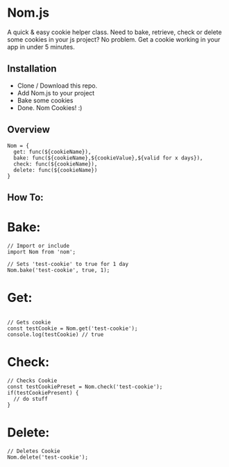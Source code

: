 # Nom.js
A quick & easy cookie helper class. Need to bake, retrieve, check or delete some cookies in your js project? No problem.
Get a cookie working in your app in under 5 minutes.

## Installation
* Clone / Download this repo. <br/>
* Add Nom.js to your project <br/>
* Bake some cookies <br/>
* Done. Nom Cookies! :) <br/>

## Overview
```
Nom = {
  get: func(${cookieName}),
  bake: func(${cookieName},${cookieValue},${valid for x days}),
  check: func(${cookieName}),
  delete: func(${cookieName})
}

```

## How To:
# Bake:
```
// Import or include
import Nom from 'nom';

// Sets 'test-cookie' to true for 1 day
Nom.bake('test-cookie', true, 1);

```
# Get:
```

// Gets cookie
const testCookie = Nom.get('test-cookie');
console.log(testCookie) // true

```

# Check:
```
// Checks Cookie
const testCookiePreset = Nom.check('test-cookie');
if(testCookiePresent) {
  // do stuff
}

```

# Delete:
```
// Deletes Cookie
Nom.delete('test-cookie');

```

